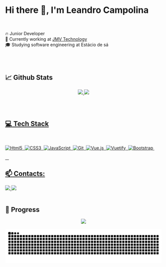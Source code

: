 # Hi there 👋, I'm Leandro Campolina

<br>

🔥 Junior Developer<br>
💼 Currently working at [JMV Technology](https://jmvtechnology.com/en/)<br>
🎓 Studying software engineering at Estácio de sá<br>


<br><br>

## :chart_with_upwards_trend: Github Stats
<div align="center">
<a href="https://github.com/leandrocampolina">
<img height="160em" src="https://github-readme-stats.vercel.app/api?username=leandrocampolina&theme=vue-dark&show_icons=true&hide_border=false&count_private=tru)"/>
<img height="160em" src="https://github-readme-stats.vercel.app/api/top-langs/?username=leandrocampolina&theme=vue-dark&show_icons=true&hide_border=false&layout=compact"/>
</div>

<br><br>
## :computer: Tech Stack
<br>

![Html5](https://img.shields.io/badge/HTML5-E34F26?style=for-the-badge&logo=html5&logoColor=white)&nbsp;
![CSS3](https://img.shields.io/badge/CSS3-1572B6?style=for-the-badge&logo=css3&logoColor=white)&nbsp;
![JavaScript](https://img.shields.io/badge/JavaScript-F7DF1E?style=for-the-badge&logo=javascript&logoColor=black)&nbsp;
![Git](https://img.shields.io/badge/Git-323330?style=for-the-badge&logo=git&logoColor=F7DF1E)&nbsp;
![Vue.js](https://img.shields.io/badge/Vue.js-35495E?style=for-the-badge&logo=vue.js&logoColor=4FC08D)&nbsp;
![Vuetify](https://img.shields.io/badge/Vuetify-35495E?style=for-the-badge&logo=vuetify&logoColor=4FC08D)&nbsp;
![Bootstrap](https://img.shields.io/badge/Bootstrap-563D7C?style=for-the-badge&logo=bootstrap&logoColor=white)&nbsp;

&nbsp;
&nbsp;

## 📫 Contacts:

<div> 
<a href="https://www.linkedin.com/in/leandro-campolina-583389123/" target="_blank"><img src="https://img.shields.io/badge/-Linkedin-0A66C2?style=for-the-badge&logo=linkedin&logoColor=white">
</a>
<a href = "mailto:contato.leandro.campolina@outlook.com"> <img src="https://img.shields.io/badge/Outlook-0078D4?style=for-the-badge&logo=microsoft-outlook&logoColor=white" target="_blank"></a>
</div>&nbsp;&nbsp;

## 🚀 Progress

<div align="center">
<a href="https://github.com/leandrocampolina">
<img height="160em" src="https://github-readme-streak-stats.herokuapp.com/?user=leandrocampolina&theme=vue-dark&hide_border=true"/>
</div>


![snake gif](https://github.com/leandrocampolina/leandrocampolina/blob/output/github-contribution-grid-snake-dark.svg)
<!--
**leandrocampolina/leandrocampolina** is a ✨ _special_ ✨ repository because its `README.md` (this file) appears on your GitHub profile.

Here are some ideas to get you started:

- 🔭 I’m currently working on ...
- 🌱 I’m currently learning ...
- 👯 I’m looking to collaborate on ...
- 🤔 I’m looking for help with ...
- 💬 Ask me about ...
- 📫 How to reach me: ...
- 😄 Pronouns: ...
- ⚡ Fun fact: ...
-->
